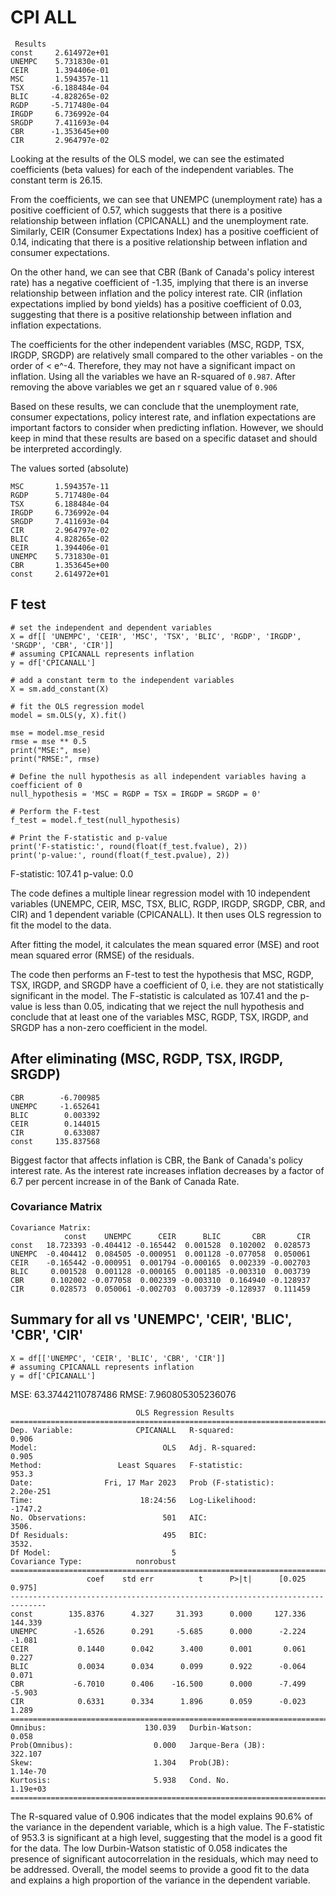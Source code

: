 # CPI ALL

```
 Results
const     2.614972e+01
UNEMPC    5.731830e-01
CEIR      1.394406e-01
MSC       1.594357e-11
TSX      -6.188484e-04
BLIC     -4.828265e-02
RGDP     -5.717480e-04
IRGDP     6.736992e-04
SRGDP     7.411693e-04
CBR      -1.353645e+00
CIR       2.964797e-02
 ```

 Looking at the results of the OLS model, we can see the estimated coefficients (beta values) for each of the independent variables. The constant term is 26.15.

From the coefficients, we can see that UNEMPC (unemployment rate) has a positive coefficient of 0.57, which suggests that there is a positive relationship between inflation (CPICANALL) and the unemployment rate. Similarly, CEIR (Consumer Expectations Index) has a positive coefficient of 0.14, indicating that there is a positive relationship between inflation and consumer expectations.

On the other hand, we can see that CBR (Bank of Canada's policy interest rate) has a negative coefficient of -1.35, implying that there is an inverse relationship between inflation and the policy interest rate. CIR (inflation expectations implied by bond yields) has a positive coefficient of 0.03, suggesting that there is a positive relationship between inflation and inflation expectations.

The coefficients for the other independent variables (MSC, RGDP, TSX, IRGDP, SRGDP) are relatively small compared to the other variables - on the order of < e^-4. Therefore, they may not have a significant impact on inflation. Using all the variables we have an R-squared of `0.987`. After removing the above variables we get an r squared value of `0.906`

Based on these results, we can conclude that the unemployment rate, consumer expectations, policy interest rate, and inflation expectations are important factors to consider when predicting inflation. However, we should keep in mind that these results are based on a specific dataset and should be interpreted accordingly.

The values sorted (absolute)
```
MSC       1.594357e-11
RGDP      5.717480e-04
TSX       6.188484e-04
IRGDP     6.736992e-04
SRGDP     7.411693e-04
CIR       2.964797e-02
BLIC      4.828265e-02
CEIR      1.394406e-01
UNEMPC    5.731830e-01
CBR       1.353645e+00
const     2.614972e+01
```

## F test

```
# set the independent and dependent variables
X = df[[ 'UNEMPC', 'CEIR', 'MSC', 'TSX', 'BLIC', 'RGDP', 'IRGDP', 'SRGDP', 'CBR', 'CIR']]
# assuming CPICANALL represents inflation
y = df['CPICANALL']

# add a constant term to the independent variables
X = sm.add_constant(X)

# fit the OLS regression model
model = sm.OLS(y, X).fit()

mse = model.mse_resid
rmse = mse ** 0.5
print("MSE:", mse)
print("RMSE:", rmse)

# Define the null hypothesis as all independent variables having a coefficient of 0
null_hypothesis = 'MSC = RGDP = TSX = IRGDP = SRGDP = 0' 

# Perform the F-test
f_test = model.f_test(null_hypothesis)

# Print the F-statistic and p-value
print('F-statistic:', round(float(f_test.fvalue), 2))
print('p-value:', round(float(f_test.pvalue), 2))
```

F-statistic: 107.41
p-value: 0.0


The code defines a multiple linear regression model with 10 independent variables (UNEMPC, CEIR, MSC, TSX, BLIC, RGDP, IRGDP, SRGDP, CBR, and CIR) and 1 dependent variable (CPICANALL). It then uses OLS regression to fit the model to the data.

After fitting the model, it calculates the mean squared error (MSE) and root mean squared error (RMSE) of the residuals.

The code then performs an F-test to test the hypothesis that MSC, RGDP, TSX, IRGDP, and SRGDP have a coefficient of 0, i.e. they are not statistically significant in the model. The F-statistic is calculated as 107.41 and the p-value is less than 0.05, indicating that we reject the null hypothesis and conclude that at least one of the variables MSC, RGDP, TSX, IRGDP, and SRGDP has a non-zero coefficient in the model.
## After eliminating (MSC, RGDP, TSX, IRGDP, SRGDP)

```
CBR        -6.700985
UNEMPC     -1.652641
BLIC        0.003392
CEIR        0.144015
CIR         0.633087
const     135.837568
```

Biggest factor that affects inflation is CBR, the Bank of Canada's policy interest rate. As the interest rate increases inflation decreases by a factor of 6.7 per percent increase in of the Bank of Canada Rate.

### Covariance Matrix
```
Covariance Matrix:
            const    UNEMPC      CEIR      BLIC       CBR       CIR
const   18.723393 -0.404412 -0.165442  0.001528  0.102002  0.028573
UNEMPC  -0.404412  0.084505 -0.000951  0.001128 -0.077058  0.050061
CEIR    -0.165442 -0.000951  0.001794 -0.000165  0.002339 -0.002703
BLIC     0.001528  0.001128 -0.000165  0.001185 -0.003310  0.003739
CBR      0.102002 -0.077058  0.002339 -0.003310  0.164940 -0.128937
CIR      0.028573  0.050061 -0.002703  0.003739 -0.128937  0.111459
```


## Summary for all vs 'UNEMPC', 'CEIR', 'BLIC', 'CBR', 'CIR'

```
X = df[['UNEMPC', 'CEIR', 'BLIC', 'CBR', 'CIR']]
# assuming CPICANALL represents inflation
y = df['CPICANALL']
```
MSE: 63.37442110787486
RMSE: 7.960805305236076
```
                            OLS Regression Results
==============================================================================
Dep. Variable:              CPICANALL   R-squared:                       0.906
Model:                            OLS   Adj. R-squared:                  0.905
Method:                 Least Squares   F-statistic:                     953.3
Date:                Fri, 17 Mar 2023   Prob (F-statistic):          2.20e-251
Time:                        18:24:56   Log-Likelihood:                -1747.2
No. Observations:                 501   AIC:                             3506.
Df Residuals:                     495   BIC:                             3532.
Df Model:                           5
Covariance Type:            nonrobust
==============================================================================
                 coef    std err          t      P>|t|      [0.025      0.975]
------------------------------------------------------------------------------
const        135.8376      4.327     31.393      0.000     127.336     144.339
UNEMPC        -1.6526      0.291     -5.685      0.000      -2.224      -1.081
CEIR           0.1440      0.042      3.400      0.001       0.061       0.227
BLIC           0.0034      0.034      0.099      0.922      -0.064       0.071
CBR           -6.7010      0.406    -16.500      0.000      -7.499      -5.903
CIR            0.6331      0.334      1.896      0.059      -0.023       1.289
==============================================================================
Omnibus:                      130.039   Durbin-Watson:                   0.058
Prob(Omnibus):                  0.000   Jarque-Bera (JB):              322.107
Skew:                           1.304   Prob(JB):                     1.14e-70
Kurtosis:                       5.938   Cond. No.                     1.19e+03
==============================================================================
```

The R-squared value of 0.906 indicates that the model explains 90.6% of the variance in the dependent variable, which is a high value. The F-statistic of 953.3 is significant at a high level, suggesting that the model is a good fit for the data. The low Durbin-Watson statistic of 0.058 indicates the presence of significant autocorrelation in the residuals, which may need to be addressed. Overall, the model seems to provide a good fit to the data and explains a high proportion of the variance in the dependent variable.